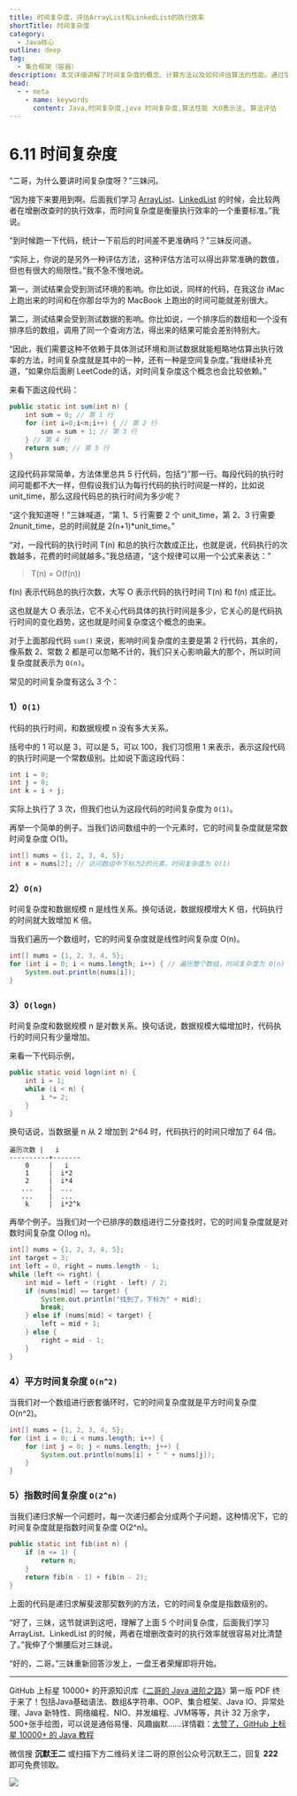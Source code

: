 ```yaml
---
title: 时间复杂度，评估ArrayList和LinkedList的执行效率
shortTitle: 时间复杂度
category:
  - Java核心
outline: deep
tag:
  - 集合框架（容器）
description: 本文详细讲解了时间复杂度的概念、计算方法以及如何评估算法的性能。通过学习本文，您将更好地理解时间复杂度对程序性能的影响，从而在实际编程中做出更优的算法选择。
head:
  - - meta
    - name: keywords
      content: Java,时间复杂度,java 时间复杂度,算法性能 大O表示法, 算法评估
---
```


# 6.11 时间复杂度

“二哥，为什么要讲时间复杂度呀？”三妹问。

“因为接下来要用到啊。后面我们学习 [ArrayList](https://javabetter.cn/collection/arraylist.html)、[LinkedList](https://javabetter.cn/collection/linkedlist.html) 的时候，会比较两者在增删改查时的执行效率，而时间复杂度是衡量执行效率的一个重要标准。”我说。

“到时候跑一下代码，统计一下前后的时间差不更准确吗？”三妹反问道。

“实际上，你说的是另外一种评估方法，这种评估方法可以得出非常准确的数值，但也有很大的局限性。”我不急不慢地说。

第一，测试结果会受到测试环境的影响。你比如说，同样的代码，在我这台 iMac 上跑出来的时间和在你那台华为的 MacBook 上跑出的时间可能就差别很大。

第二，测试结果会受到测试数据的影响。你比如说，一个排序后的数组和一个没有排序后的数组，调用了同一个查询方法，得出来的结果可能会差别特别大。

“因此，我们需要这种不依赖于具体测试环境和测试数据就能粗略地估算出执行效率的方法，时间复杂度就是其中的一种，还有一种是空间复杂度。”我继续补充道，“如果你后面刷 LeetCode的话，对时间复杂度这个概念也会比较依赖。”

来看下面这段代码：

```java
public static int sum(int n) {
    int sum = 0; // 第 1 行
    for (int i=0;i<n;i++) { // 第 2 行
        sum = sum + 1; // 第 3 行
    } // 第 4 行
    return sum; // 第 5 行
}
```

这段代码非常简单，方法体里总共 5 行代码，包括“}”那一行。每段代码的执行时间可能都不大一样，但假设我们认为每行代码的执行时间是一样的，比如说 unit_time，那么这段代码总的执行时间为多少呢？

“这个我知道呀！”三妹喊道，“第 1、5 行需要 2 个 unit_time，第 2、3 行需要 2*n*unit_time，总的时间就是 2(n+1)*unit_time。”

“对，一段代码的执行时间 T(n) 和总的执行次数成正比，也就是说，代码执行的次数越多，花费的时间就越多。”我总结道，“这个规律可以用一个公式来表达：”

> T(n) = O(f(n))

f(n) 表示代码总的执行次数，大写 O 表示代码的执行时间 T(n) 和 f(n) 成正比。

这也就是大 O 表示法，它不关心代码具体的执行时间是多少，它关心的是代码执行时间的变化趋势，这也就是时间复杂度这个概念的由来。

对于上面那段代码 `sum()` 来说，影响时间复杂度的主要是第 2 行代码，其余的，像系数 2、常数 2 都是可以忽略不计的，我们只关心影响最大的那个，所以时间复杂度就表示为 `O(n)`。

常见的时间复杂度有这么 3 个：

### 1）`O(1)`

代码的执行时间，和数据规模 n 没有多大关系。

括号中的 1 可以是 3，可以是 5，可以 100，我们习惯用 1 来表示，表示这段代码的执行时间是一个常数级别。比如说下面这段代码：

```java
int i = 0;
int j = 0;
int k = i + j;
```

实际上执行了 3 次，但我们也认为这段代码的时间复杂度为 `O(1)`。

再举一个简单的例子。当我们访问数组中的一个元素时，它的时间复杂度就是常数时间复杂度 O(1)。

```java
int[] nums = {1, 2, 3, 4, 5};
int x = nums[2]; // 访问数组中下标为2的元素，时间复杂度为 O(1)
```

### 2）`O(n)`

时间复杂度和数据规模 n 是线性关系。换句话说，数据规模增大 K 倍，代码执行的时间就大致增加 K 倍。

当我们遍历一个数组时，它的时间复杂度就是线性时间复杂度 O(n)。

```java
int[] nums = {1, 2, 3, 4, 5};
for (int i = 0; i < nums.length; i++) { // 遍历整个数组，时间复杂度为 O(n)
    System.out.println(nums[i]);
}
```

### 3）`O(logn)`

时间复杂度和数据规模 n 是对数关系。换句话说，数据规模大幅增加时，代码执行的时间只有少量增加。

来看一下代码示例，

```java
public static void logn(int n) { 
    int i = 1;
    while (i < n) {
        i *= 2;
    }
}
```

换句话说，当数据量 n 从 2 增加到 2^64 时，代码执行的时间只增加了 64 倍。

```
遍历次数 |   i
----------+-------
    0     |   i
    1     |  i*2
    2     |  i*4
   ...    |  ...
   ...    |  ...
    k     |  i*2^k 
```

再举个例子。当我们对一个已排序的数组进行二分查找时，它的时间复杂度就是对数时间复杂度 O(log n)。

```java
int[] nums = {1, 2, 3, 4, 5};
int target = 3;
int left = 0, right = nums.length - 1;
while (left <= right) {
    int mid = left + (right - left) / 2;
    if (nums[mid] == target) {
        System.out.println("找到了，下标为" + mid);
        break;
    } else if (nums[mid] < target) {
        left = mid + 1;
    } else {
        right = mid - 1;
    }
}
```

### 4）平方时间复杂度 `O(n^2)`

当我们对一个数组进行嵌套循环时，它的时间复杂度就是平方时间复杂度 O(n^2)。

```java
int[] nums = {1, 2, 3, 4, 5};
for (int i = 0; i < nums.length; i++) {
    for (int j = 0; j < nums.length; j++) {
        System.out.println(nums[i] + " " + nums[j]);
    }
}
```

### 5）指数时间复杂度 `O(2^n)`

当我们递归求解一个问题时，每一次递归都会分成两个子问题，这种情况下，它的时间复杂度就是指数时间复杂度 O(2^n)。

```java
public static int fib(int n) {
    if (n <= 1) {
        return n;
    }
    return fib(n - 1) + fib(n - 2);
}
```

上面的代码是递归求解斐波那契数列的方法，它的时间复杂度是指数级别的。


“好了，三妹，这节就讲到这吧，理解了上面 5 个时间复杂度，后面我们学习 ArrayList、LinkedList 的时候，两者在增删改查时的执行效率就很容易对比清楚了。”我伸了个懒腰后对三妹说。

“好的，二哥。”三妹重新回答沙发上，一盘王者荣耀即将开始。

----

GitHub 上标星 10000+ 的开源知识库《[二哥的 Java 进阶之路](https://github.com/itwanger/toBeBetterJavaer)》第一版 PDF 终于来了！包括Java基础语法、数组&字符串、OOP、集合框架、Java IO、异常处理、Java 新特性、网络编程、NIO、并发编程、JVM等等，共计 32 万余字，500+张手绘图，可以说是通俗易懂、风趣幽默……详情戳：[太赞了，GitHub 上标星 10000+ 的 Java 教程](https://javabetter.cn/overview/)


微信搜 **沉默王二** 或扫描下方二维码关注二哥的原创公众号沉默王二，回复 **222** 即可免费领取。

![](https://cdn.tobebetterjavaer.com/tobebetterjavaer/images/gongzhonghao.png)